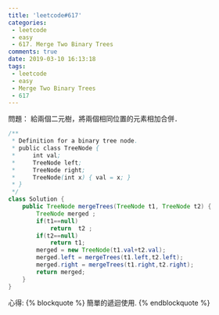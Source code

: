 ```yaml
---
title: 'leetcode#617'
categories: 
 - leetcode
 - easy
 - 617. Merge Two Binary Trees 
comments: true
date: 2019-03-10 16:13:18
tags:
 - leetcode
 - easy
 - Merge Two Binary Trees
 - 617
---
```


問題：
給兩個二元樹，將兩個相同位置的元素相加合併．

<!-- more -->

```java
/**
 * Definition for a binary tree node.
 * public class TreeNode {
 *     int val;
 *     TreeNode left;
 *     TreeNode right;
 *     TreeNode(int x) { val = x; }
 * }
 */
class Solution {
    public TreeNode mergeTrees(TreeNode t1, TreeNode t2) {
        TreeNode merged ;
        if(t1==null)
            return  t2 ;
        if(t2==null)
            return t1;
        merged = new TreeNode(t1.val+t2.val);
        merged.left = mergeTrees(t1.left,t2.left);
        merged.right = mergeTrees(t1.right,t2.right);
        return merged;
    }
}
```


心得:
{% blockquote %}
 簡單的遞迴使用.
{% endblockquote %}